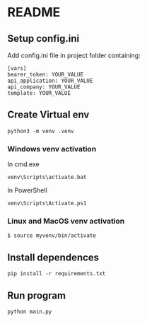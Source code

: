 # README

## Setup config.ini

Add config.ini file in project folder containing:

```
[vars]
bearer_token: YOUR_VALUE
api_application: YOUR_VALUE
api_company: YOUR_VALUE
template: YOUR_VALUE
```

## Create Virtual env

```
python3 -m venv .venv
```

### Windows venv activation

In cmd.exe

```
venv\Scripts\activate.bat
```

In PowerShell

```
venv\Scripts\Activate.ps1
```

### Linux and MacOS venv activation

```
$ source myvenv/bin/activate
```

## Install dependences

```
pip install -r requirements.txt
```

## Run program

```
python main.py
```
